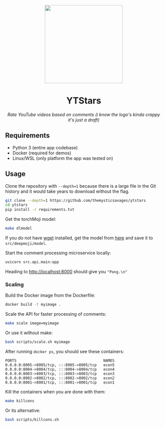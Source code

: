 <div align="center">
<img src="https://github.com/themysticsavages/ytstars/blob/main/media/ytstars_logo.png" height=250>
<h1>YTStars</h1>

<i>Rate YouTube videos based on comments (i know the logo's kinda crappy it's just a draft)</i>
</div>

## Requirements

- Python 3 (entire app codebase)
- Docker (required for demos)
- Linux/WSL (only platform the app was tested on)

## Usage

Clone the repository with `--depth=1` because there is a large file in the Git history and it would take years to download without the flag.

```bash
git clone --depth=1 https://github.com/themysticsavages/ytstars
cd ytstars
pip install -r requirements.txt
```

Get the torchMoji model:

```bash
make dlmodel
```

If you do not have [wget](https://www.gnu.org/software/wget/) installed, get the model from [here](https://dropbox.com/s/q8lax9ary32c7t9/pytorch_model.bin?dl=0) and save it to `src/deepmoji/model`.

Start the comment processing microservice locally:

```bash
uvicorn src.api.main:app
```

Heading to [http://localhost:8000](http://localhost:8000) should give you `"Pong.\n"`

### Scaling

Build the Docker image from the Dockerfile:

```bash
docker build -t myimage .
```

Scale the API for faster processing of comments:

```bash
make scale image=myimage
```

Or use it without make:

```bash
bash scripts/scale.sh myimage
```

After running `docker ps`, you should see these containers:

```text
PORTS                                       NAMES
0.0.0.0:8005->8005/tcp, :::8005->8005/tcp   econ5
0.0.0.0:8004->8004/tcp, :::8004->8004/tcp   econ4
0.0.0.0:8003->8003/tcp, :::8003->8003/tcp   econ3
0.0.0.0:8002->8002/tcp, :::8002->8002/tcp   econ2
0.0.0.0:8001->8001/tcp, :::8001->8001/tcp   econ1
```

Kill the containers when you are done with them:

```bash
make killcons
```

Or its alternative:

```bash
bash scripts/killcons.sh
```
